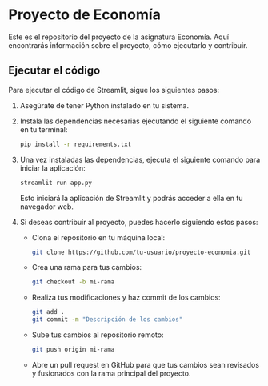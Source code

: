 # Proyecto de Economía

Este es el repositorio del proyecto de la asignatura Economía. Aquí encontrarás información sobre el proyecto, cómo ejecutarlo y contribuir.

## Ejecutar el código

Para ejecutar el código de Streamlit, sigue los siguientes pasos:

1. Asegúrate de tener Python instalado en tu sistema.
2. Instala las dependencias necesarias ejecutando el siguiente comando en tu terminal:

   ```bash
   pip install -r requirements.txt
   ```

3. Una vez instaladas las dependencias, ejecuta el siguiente comando para iniciar la aplicación:

   ```bash
   streamlit run app.py
   ```

   Esto iniciará la aplicación de Streamlit y podrás acceder a ella en tu navegador web.

4. Si deseas contribuir al proyecto, puedes hacerlo siguiendo estos pasos:

   - Clona el repositorio en tu máquina local:

     ```bash
     git clone https://github.com/tu-usuario/proyecto-economia.git
     ```

   - Crea una rama para tus cambios:

     ```bash
     git checkout -b mi-rama
     ```

   - Realiza tus modificaciones y haz commit de los cambios:

     ```bash
     git add .
     git commit -m "Descripción de los cambios"
     ```

   - Sube tus cambios al repositorio remoto:

     ```bash
     git push origin mi-rama
     ```

   - Abre un pull request en GitHub para que tus cambios sean revisados y fusionados con la rama principal del proyecto.
